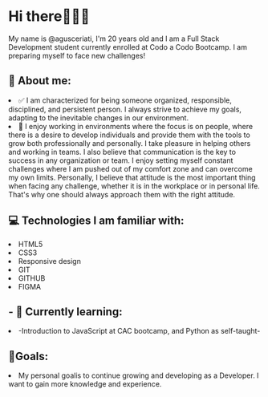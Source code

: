 <h1>Hi there🙋🏻‍♂️</h1>

<p>My name is @agusceriati, I'm 20 years old and I am a Full Stack Development student currently enrolled at Codo a Codo Bootcamp. I am preparing myself to face new challenges!
</p> 

<h2>👀 About me: </h2>
    
   <li>✅ I am characterized for being someone organized, responsible, disciplined, and persistent person. I always strive to achieve my goals, adapting to the inevitable changes in our environment.</li>  
   <li>👥 I enjoy working in environments where the focus is on people, where there is a desire to develop individuals and provide them with the tools to grow both professionally and personally. I take pleasure in helping others and working in teams. I also believe that communication is the key to success in any organization or team. I enjoy setting myself constant challenges where I am pushed out of my comfort zone and can overcome my own limits. Personally, I believe that attitude is the most important thing when facing any challenge, whether it is in the workplace or in personal life. That's why one should always approach them with the right attitude.
   </li>  

     
<h2>💻 Technologies I am familiar with: </h2>
  <li>HTML5</li>
   <li>CSS3</li>
   <li>Responsive design</li>
   <li>GIT</li>
   <li>GITHUB</li>
   <li>FIGMA</li>

<h2>- 🌱 Currently learning: </h2>
    
   <li> -Introduction to JavaScript at CAC bootcamp, and Python as self-taught-</li>  


  

<h2>🎯Goals:</h2>
   <li>My personal goalis to continue growing and developing as a Developer. I want to gain more knowledge and experience.</li>
     


   

